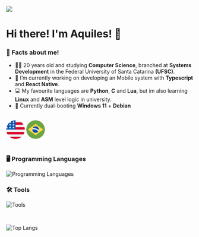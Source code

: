 ![](https://komarev.com/ghpvc/?username=aquillesf&style=flat&color=grey)

# Hi there! I'm Aquiles! 👋

### 🤔 Facts about me!

- 👨‍🎓 20 years old and studying **Computer Science**, branched at **Systems Development** in the Federal University of Santa Catarina **(UFSC)**.
- 💼 I’m currently working on developing an Mobile system with **Typescript** and **React Native**.
- 💻 My favourite languages are **Python**, **C** and **Lua**, but im also learning **Linux** and **ASM** level logic in university.
- 🐧 Currently dual-booting **Windows 11** + **Debian**
<br>

<div>
 <img src = "assets/united-states.png" style = "width: 50px;">
 <img src = "assets/brazil-.png" style = "width: 50px;">
</div>

#

### 🖥️ Programming Languages
![Programming Languages](https://go-skill-icons.vercel.app/api/icons?i=bash,powershell,c,py,nodejs,lua,js,ts,react,postgresql,asm,php&perline=13)

### 🛠️ Tools
![Tools](https://go-skill-icons.vercel.app/api/icons?i=windows,linux,github,git,arduino,androidstudio,visualstudio,vscode,virtualbox,dbeaver,canva&perline=13)

<br>

  <img 
    alt="Top Langs" 
    height="200" 
    src="https://github-readme-stats.vercel.app/api/top-langs/?username=aquillesf&theme=tokyonight&layout=compact&custom_title=Tecnologias&langs_count=9" 
  />
</p>
